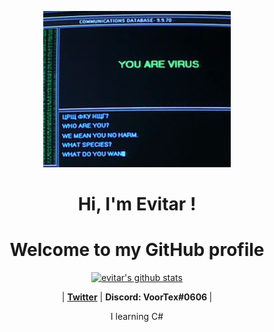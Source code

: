 <p align="center">
  <a ><img src="banner.jpg" alt="evitar Banner"></a>
</p>

<h1 align="center">Hi, I'm <a> Evitar </a>!</h1>
<h1 align="center">Welcome to my GitHub profile</h1>

<p align="center">
  <a href="https://github.com/evitar"><img src="https://github-readme-stats.vercel.app/api?username=evitar&&show_icons=true&title_color=ffffff&icon_color=bb2acf&text_color=daf7dc&bg_color=151515&theme=radical" alt="evitar's github stats"></a>
</p>

<p align="center">
 |
  <strong><a href="https://twitter.com/dissecar">Twitter</a></strong> |
  <strong><a>Discord: VoorTex#0606 </a></strong> |
  
</p>

<p align="center">I learning C#</p>

<!--
**edisonlee55/edisonlee55** is a ✨ _special_ ✨ repository because its `README.md` (this file) appears on your GitHub profile.

Here are some ideas to get you started:

- 🔭 I’m currently working on ...
- 🌱 I’m currently learning ...
- 👯 I’m looking to collaborate on ...
- 🤔 I’m looking for help with ...
- 💬 Ask me about ...
- 📫 How to reach me: ...
- 😄 Pronouns: ...
- ⚡ Fun fact: ...
-->
